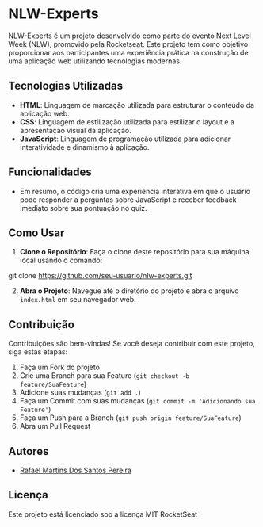 # NLW-Experts

NLW-Experts é um projeto desenvolvido como parte do evento Next Level Week (NLW), promovido pela Rocketseat. Este projeto tem como objetivo proporcionar aos participantes uma experiência prática na construção de uma aplicação web utilizando tecnologias modernas.

## Tecnologias Utilizadas

- **HTML**: Linguagem de marcação utilizada para estruturar o conteúdo da aplicação web.
- **CSS**: Linguagem de estilização utilizada para estilizar o layout e a apresentação visual da aplicação.
- **JavaScript**: Linguagem de programação utilizada para adicionar interatividade e dinamismo à aplicação.

## Funcionalidades

- Em resumo, o código cria uma experiência interativa em que o usuário pode responder a perguntas sobre JavaScript e receber feedback imediato sobre sua pontuação no quiz.

## Como Usar

1. **Clone o Repositório**: Faça o clone deste repositório para sua máquina local usando o comando:

git clone https://github.com/seu-usuario/nlw-experts.git

2. **Abra o Projeto**: Navegue até o diretório do projeto e abra o arquivo `index.html` em seu navegador web.

## Contribuição

Contribuições são bem-vindas! Se você deseja contribuir com este projeto, siga estas etapas:

1. Faça um Fork do projeto
2. Crie uma Branch para sua Feature (`git checkout -b feature/SuaFeature`)
3. Adicione suas mudanças (`git add .`)
4. Faça um Commit com suas mudanças (`git commit -m 'Adicionando sua Feature'`)
5. Faça um Push para a Branch (`git push origin feature/SuaFeature`)
6. Abra um Pull Request

## Autores

- [Rafael Martins Dos Santos Pereira](https://github.com/rsantosmartins92)

## Licença

Este projeto está licenciado sob a licença MIT RocketSeat
